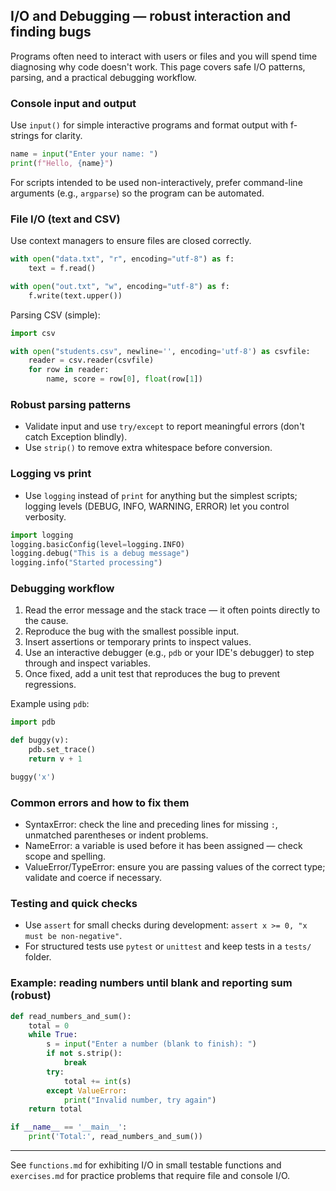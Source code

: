 ## I/O and Debugging — robust interaction and finding bugs

Programs often need to interact with users or files and you will spend time diagnosing why code doesn't work. This page covers safe I/O patterns, parsing, and a practical debugging workflow.

### Console input and output

Use `input()` for simple interactive programs and format output with f-strings for clarity.

```python
name = input("Enter your name: ")
print(f"Hello, {name}")
```

For scripts intended to be used non-interactively, prefer command-line arguments (e.g., `argparse`) so the program can be automated.

### File I/O (text and CSV)

Use context managers to ensure files are closed correctly.

```python
with open("data.txt", "r", encoding="utf-8") as f:
    text = f.read()

with open("out.txt", "w", encoding="utf-8") as f:
    f.write(text.upper())
```

Parsing CSV (simple):

```python
import csv

with open("students.csv", newline='', encoding='utf-8') as csvfile:
    reader = csv.reader(csvfile)
    for row in reader:
        name, score = row[0], float(row[1])
```

### Robust parsing patterns

- Validate input and use `try/except` to report meaningful errors (don't catch Exception blindly).
- Use `strip()` to remove extra whitespace before conversion.

### Logging vs print

- Use `logging` instead of `print` for anything but the simplest scripts; logging levels (DEBUG, INFO, WARNING, ERROR) let you control verbosity.

```python
import logging
logging.basicConfig(level=logging.INFO)
logging.debug("This is a debug message")
logging.info("Started processing")
```

### Debugging workflow

1. Read the error message and the stack trace — it often points directly to the cause.
2. Reproduce the bug with the smallest possible input.
3. Insert assertions or temporary prints to inspect values.
4. Use an interactive debugger (e.g., `pdb` or your IDE's debugger) to step through and inspect variables.
5. Once fixed, add a unit test that reproduces the bug to prevent regressions.

Example using `pdb`:

```python
import pdb

def buggy(v):
    pdb.set_trace()
    return v + 1

buggy('x')
```

### Common errors and how to fix them

- SyntaxError: check the line and preceding lines for missing `:`, unmatched parentheses or indent problems.
- NameError: a variable is used before it has been assigned — check scope and spelling.
- ValueError/TypeError: ensure you are passing values of the correct type; validate and coerce if necessary.

### Testing and quick checks

- Use `assert` for small checks during development: `assert x >= 0, "x must be non-negative"`.
- For structured tests use `pytest` or `unittest` and keep tests in a `tests/` folder.

### Example: reading numbers until blank and reporting sum (robust)

```python
def read_numbers_and_sum():
    total = 0
    while True:
        s = input("Enter a number (blank to finish): ")
        if not s.strip():
            break
        try:
            total += int(s)
        except ValueError:
            print("Invalid number, try again")
    return total

if __name__ == '__main__':
    print('Total:', read_numbers_and_sum())
```

---

See `functions.md` for exhibiting I/O in small testable functions and `exercises.md` for practice problems that require file and console I/O.
